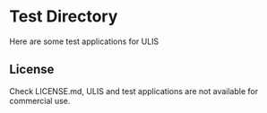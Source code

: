 # Test Directory
Here are some test applications for ULIS

## License
Check LICENSE.md, ULIS and test applications are not available for commercial use.

